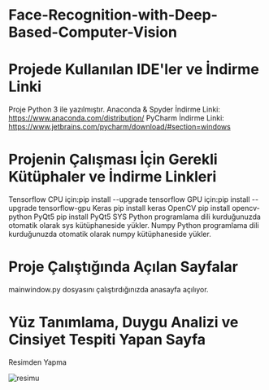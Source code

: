 # Face-Recognition-with-Deep-Based-Computer-Vision

# Projede Kullanılan IDE'ler ve İndirme Linki
Proje Python 3 ile yazılmıştır.
Anaconda & Spyder
İndirme Linki: https://www.anaconda.com/distribution/
PyCharm
İndirme Linki: https://www.jetbrains.com/pycharm/download/#section=windows

# Projenin Çalışması İçin Gerekli Kütüphaler ve İndirme Linkleri
Tensorflow
CPU için:pip install --upgrade tensorflow
GPU için:pip install --upgrade tensorflow-gpu
Keras
pip install keras
OpenCV
pip install opencv-python
PyQt5
pip install PyQt5
SYS
Python programlama dili kurduğunuzda otomatik olarak sys kütüphaneside yükler.
Numpy
Python programlama dili kurduğunuzda otomatik olarak numpy kütüphaneside yükler.

# Proje Çalıştığında Açılan Sayfalar
mainwindow.py dosyasını çalıştırdığınızda anasayfa açılıyor.


# Yüz Tanımlama, Duygu Analizi ve Cinsiyet Tespiti Yapan Sayfa
Resimden Yapma

![resimu](https://github.com/mevlanaechooff/Face-Recognition-with-Deep-Based-Computer-Vision/assets/115069864/1382cfdf-d8fb-4f3b-9870-a94a9a6092e8)
